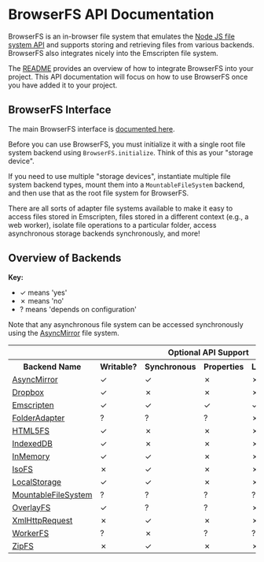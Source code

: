# BrowserFS API Documentation

BrowserFS is an in-browser file system that emulates the [Node JS file system API](http://nodejs.org/api/fs.html) and supports storing and retrieving files from various backends. BrowserFS also integrates nicely into the Emscripten file system.

The [README](https://github.com/jvilk/browserfs) provides an overview of how to integrate BrowserFS into your project. This API documentation will focus on how to use BrowserFS once you have added it to your project.

## BrowserFS Interface

The main BrowserFS interface is [documented here](interfaces/browserfs.html).

Before you can use BrowserFS, you must initialize it with a single root file system backend using `BrowserFS.initialize`. Think of this as your "storage device".

If you need to use multiple "storage devices", instantiate multiple file system backend types, mount them into a `MountableFileSystem` backend, and then use that as the root file system for BrowserFS.

There are all sorts of adapter file systems available to make it easy to access files stored in Emscripten, files stored in a different context (e.g., a web worker), isolate file operations to a particular folder, access asynchronous storage backends synchronously, and more!

## Overview of Backends

**Key:**

* ✓ means 'yes'
* ✗ means 'no'
* ? means 'depends on configuration'

Note that any asynchronous file system can be accessed synchronously using the [AsyncMirror](classes/asyncmirror.html) file system.

<table>
  <tr>
    <th></th>
    <th></th>
    <th colspan="3">Optional API Support</th>
  </tr>
  <tr>
    <th>Backend Name</th>
    <th>Writable?</th>
    <th>Synchronous</th>
    <th>Properties</th>
    <th>Links</th>
  </tr>
  <tr>
    <td><a href="classes/asyncmirror.html">AsyncMirror</a></td>
    <td>✓</td>
    <td>✓</td>
    <td>✗</td>
    <td>✗</td>
  </tr>
  <tr>
    <td><a href="classes/dropboxfilesystem.html">Dropbox</a></td>
    <td>✓</td>
    <td>✗</td>
    <td>✗</td>
    <td>✗</td>
  </tr>
  <tr>
    <td><a href="classes/emscriptenfilesystem.html">Emscripten</a></td>
    <td>✓</td>
    <td>✓</td>
    <td>✓</td>
    <td>✓</td>
  </tr>
  <tr>
    <td><a href="classes/folderadapter.html">FolderAdapter</a></td>
    <td>?</td>
    <td>?</td>
    <td>?</td>
    <td>✗</td>
  </tr>
  <tr>
    <td><a href="classes/html5fs.html">HTML5FS</a></td>
    <td>✓</td>
    <td>✗</td>
    <td>✗</td>
    <td>✗</td>
  </tr>
  <tr>
    <td><a href="classes/indexeddbfilesystem.html">IndexedDB</a></td>
    <td>✓</td>
    <td>✗</td>
    <td>✗</td>
    <td>✗</td>
  </tr>
  <tr>
    <td><a href="classes/inmemoryfilesystem.html">InMemory</a></td>
    <td>✓</td>
    <td>✓</td>
    <td>✗</td>
    <td>✗</td>
  </tr>
  <tr>
    <td><a href="classes/isofs.html">IsoFS</a></td>
    <td>✗</td>
    <td>✓</td>
    <td>✗</td>
    <td>✗</td>
  </tr>
  <tr>
    <td><a href="classes/localstoragefilesystem.html">LocalStorage</a></td>
    <td>✓</td>
    <td>✓</td>
    <td>✗</td>
    <td>✗</td>
  </tr>
  <tr>
    <td><a href="classes/mountablefilesystem.html">MountableFileSystem</a></td>
    <td>?</td>
    <td>?</td>
    <td>?</td>
    <td>?</td>
  </tr>
  <tr>
    <td><a href="classes/overlayfs.html">OverlayFS</a></td>
    <td>✓</td>
    <td>?</td>
    <td>?</td>
    <td>✗</td>
  </tr>
  <tr>
    <td><a href="classes/xmlhttprequest.html">XmlHttpRequest</a></td>
    <td>✗</td>
    <td>✓</td>
    <td>✗</td>
    <td>✗</td>
  </tr>
  <tr>
    <td><a href="classes/workerfs.html">WorkerFS</a></td>
    <td>?</td>
    <td>✗</td>
    <td>?</td>
    <td>?</td>
  </tr>
  <tr>
    <td><a href="classes/zipfs.html">ZipFS</a></td>
    <td>✗</td>
    <td>✓</td>
    <td>✗</td>
    <td>✗</td>
  </tr>
</table>
